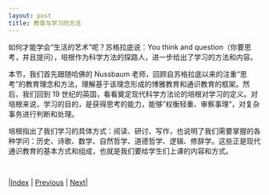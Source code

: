 ```yaml
---
layout: post
title: 教育与学习的方法
---
```


如何才能学会“生活的艺术”呢？苏格拉底说：You think and question（你要思考，并且提问），培根作为科学方法的探路人，进一步给出了学习的方法和内容。

本节，我们首先跟随哈佛的 Nussbaum 老师，回顾自苏格拉底以来的注重“思考”的教育理念和方法，理解基于该理念形成的博雅教育和通识教育的框架。然后，我们回到 19 世纪的英国，看看奠定现代科学方法论的培根对学习的定义。对培根来说，学习的目的，是获得思考的能力，能够”权衡轻重、审察事理“，对复杂事务进行判断和处理。

培根指出了我们学习的具体方式：阅读、研讨、写作，也说明了我们需要掌握的各种学问：历史、诗歌、数学、自然哲学、道德哲学、逻辑、修辞学。这些正是现代通识教育的基本方式和组成，也就是我们要给学生们上课的内容和方式。

<br/>

|[Index](../../) | [Previous](0-5-organized) | [Next](1-1-philosopy)|
